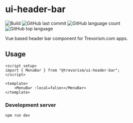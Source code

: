 # ui-header-bar
![Build](https://github.com/trevorism/ui-header-bar/actions/workflows/build.yml/badge.svg)
![GitHub last commit](https://img.shields.io/github/last-commit/trevorism/ui-header-bar)
![GitHub language count](https://img.shields.io/github/languages/count/trevorism/ui-header-bar)
![GitHub top language](https://img.shields.io/github/languages/top/trevorism/ui-header-bar)

Vue based header bar component for Trevorism.com apps.

## Usage
```
<script setup>
import { MenuBar } from "@trevorism/ui-header-bar";
</script>

<template>
    <MenuBar :local=false></MenuBar>
</template>
```

### Development server
```
npm run dev
```